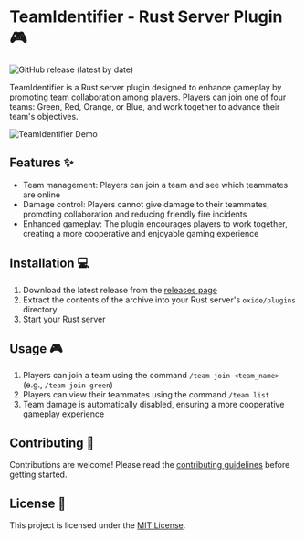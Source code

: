 # TeamIdentifier - Rust Server Plugin 🎮

![GitHub release (latest by date)](https://img.shields.io/github/v/release/yourusername/teamidentifier)

TeamIdentifier is a Rust server plugin designed to enhance gameplay by promoting team collaboration among players. Players can join one of four teams: Green, Red, Orange, or Blue, and work together to advance their team's objectives.

![TeamIdentifier Demo](demo.gif)

## Features ✨

- Team management: Players can join a team and see which teammates are online
- Damage control: Players cannot give damage to their teammates, promoting collaboration and reducing friendly fire incidents
- Enhanced gameplay: The plugin encourages players to work together, creating a more cooperative and enjoyable gaming experience

## Installation 💻

1. Download the latest release from the [releases page](https://github.com/bugrakaann/teamidentifier/releases)
2. Extract the contents of the archive into your Rust server's `oxide/plugins` directory
3. Start your Rust server

## Usage 🎮

1. Players can join a team using the command `/team join <team_name>` (e.g., `/team join green`)
2. Players can view their teammates using the command `/team list`
3. Team damage is automatically disabled, ensuring a more cooperative gameplay experience

## Contributing 🤝

Contributions are welcome! Please read the [contributing guidelines](CONTRIBUTING.md) before getting started.

## License 📄

This project is licensed under the [MIT License](LICENSE).
